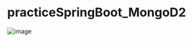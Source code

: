 # practiceSpringBoot_MongoD2
![image](https://user-images.githubusercontent.com/63661603/156887107-6334bbf2-c000-46c3-8bf2-8a9333a8be24.png)
